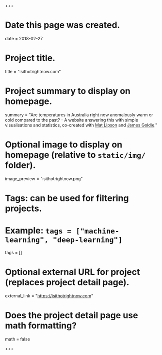 +++
# Date this page was created.
date = 2018-02-27

# Project title.
title = "isithotrightnow.com"

# Project summary to display on homepage.
summary = "Are temperatures in Australia right now anomalously warm or cold compared to the past? - A website answering this with simple visualisations and statistics, co-created with [Mat Lipson](https://www.theurbanist.com.au/about/) and [James Goldie](https://rensa.co/)."

# Optional image to display on homepage (relative to `static/img/` folder).
image_preview = "isithotrightnow.png"

# Tags: can be used for filtering projects.
# Example: `tags = ["machine-learning", "deep-learning"]`
tags = []

# Optional external URL for project (replaces project detail page).
external_link = "https://isithotrightnow.com"

# Does the project detail page use math formatting?
math = false

+++

